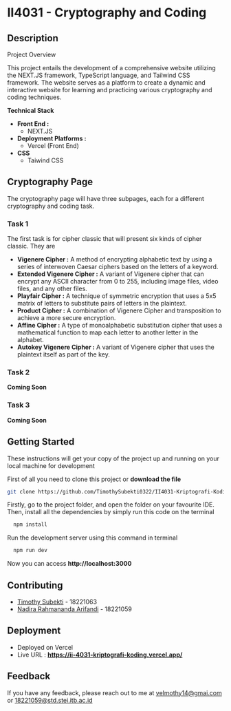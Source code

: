 # II4031 - Cryptography and Coding 

## Description
Project Overview

This project entails the development of a comprehensive website utilizing the NEXT.JS framework, TypeScript language, and Tailwind CSS framework. The website serves as a platform to create a dynamic and interactive website for learning and practicing various cryptography and coding techniques.

**Technical Stack**

- **Front End :** 
    - NEXT.JS
- **Deployment Platforms :**
    - Vercel (Front End)
- **CSS**
    - Taiwind CSS




## Cryptography Page
The cryptography page will have three subpages, each for a different cryptography and coding task. 

### Task 1
The first task is for cipher classic that will present six kinds of cipher classic. They are
- **Vigenere Cipher :** A method of encrypting alphabetic text by using a series of interwoven Caesar ciphers based on the letters of a keyword.
- **Extended Vigenere Cipher :** A variant of Vigenere cipher that can encrypt any ASCII character from 0 to 255, including image files, video files, and any other files.
- **Playfair Cipher :** A technique of symmetric encryption that uses a 5x5 matrix of letters to substitute pairs of letters in the plaintext.
- **Product Cipher :** A combination of Vigenere Cipher and transposition to achieve a more secure encryption.
- **Affine Cipher :** A type of monoalphabetic substitution cipher that uses a mathematical function to map each letter to another letter in the alphabet.
- **Autokey Vigenere Cipher :** A variant of Vigenere cipher that uses the plaintext itself as part of the key.

### Task 2
**Coming Soon**

### Task 3
**Coming Soon**
## Getting Started

These instructions will get your copy of the project up and running on your local machine for development

First of all you need to clone this project or **download the file**

```bash
git clone https://github.com/TimothySubekti0322/II4031-Kriptografi-Koding
```

Firstly, go to the project folder, and open the folder on your favourite IDE. Then, install all the dependencies by simply run this code on the terminal

```bash
  npm install
```

Run the development server using this command in terminal

```bash
  npm run dev
```

Now you can access **http://localhost:3000**


## Contributing

- [Timothy Subekti](https://github.com/TimothySubekti0322) - 18221063
- [Nadira Rahmananda Arifandi](https://github.com/yourusername) - 18221059
## Deployment
- Deployed on Vercel
- Live URL : **https://ii-4031-kriptografi-koding.vercel.app/**




## Feedback

If you have any feedback, please reach out to me at velmothy14@gmai.com or 18221059@std.stei.itb.ac.id

